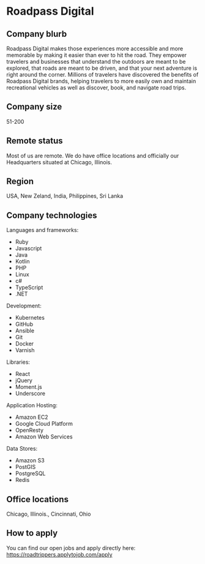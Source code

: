# Roadpass Digital

## Company blurb

Roadpass Digital makes those experiences more accessible and more memorable by making it easier than ever to hit the road. They empower travelers and businesses that understand the outdoors are meant to be explored, that roads are meant to be driven, and that your next adventure is right around the corner. Millions of travelers have discovered the benefits of Roadpass Digital brands, helping travelers to more easily own and maintain recreational vehicles as well as discover, book, and navigate road trips.

## Company size

51-200

## Remote status

Most of us are remote. We do have office locations and officially our Headquarters situated at Chicago, Illinois.

## Region

USA, New Zeland, India, Philippines, Sri Lanka

## Company technologies

Languages and frameworks:

- Ruby
- Javascript
- Java
- Kotlin
- PHP
- Linux
- c# 
- TypeScript
- .NET

Development:
- Kubernetes
- GitHub
- Ansible
- Git
- Docker
- Varnish

Libraries:

- React
- jQuery
- Moment.js
- Underscore

Application Hosting:

- Amazon EC2
- Google Cloud Platform
- OpenResty
- Amazon Web Services

Data Stores:

- Amazon S3
- PostGIS
- PostgreSQL
- Redis

## Office locations

Chicago, Illinois., Cincinnati, Ohio

## How to apply

You can find our open jobs and apply directly here: https://roadtrippers.applytojob.com/apply 
